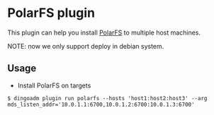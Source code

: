 # PolarFS plugin

This plugin can help you install [PolarFS](PolarFS) to multiple host machines.

NOTE: now we only support deploy in debian system.

## Usage

* Install PolarFS on targets
 
```shell
$ dingoadm plugin run polarfs --hosts 'host1:host2:host3' --arg mds_listen_addr='10.0.1.1:6700,10.0.1.2:6700:10.0.1.3:6700'
```

[PolarPFS]: https://github.com/dingodb/PolarDB-FileSystem
